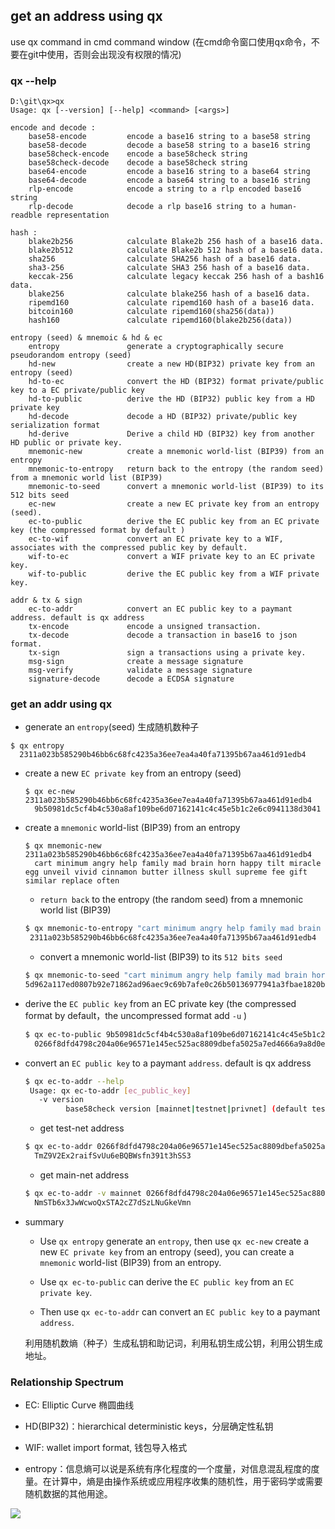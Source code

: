## get an address using qx

use qx command in cmd command window (在cmd命令窗口使用qx命令，不要在git中使用，否则会出现没有权限的情况)

### qx --help

```
D:\git\qx>qx
Usage: qx [--version] [--help] <command> [<args>]

encode and decode :
    base58-encode         encode a base16 string to a base58 string
    base58-decode         decode a base58 string to a base16 string
    base58check-encode    encode a base58check string
    base58check-decode    decode a base58check string
    base64-encode         encode a base16 string to a base64 string
    base64-decode         encode a base64 string to a base16 string
    rlp-encode            encode a string to a rlp encoded base16 string
    rlp-decode            decode a rlp base16 string to a human-readble representation

hash :
    blake2b256            calculate Blake2b 256 hash of a base16 data.
    blake2b512            calculate Blake2b 512 hash of a base16 data.
    sha256                calculate SHA256 hash of a base16 data.
    sha3-256              calculate SHA3 256 hash of a base16 data.
    keccak-256            calculate legacy keccak 256 hash of a bash16 data.
    blake256              calculate blake256 hash of a base16 data.
    ripemd160             calculate ripemd160 hash of a base16 data.
    bitcoin160            calculate ripemd160(sha256(data))
    hash160               calculate ripemd160(blake2b256(data))

entropy (seed) & mnemoic & hd & ec
    entropy               generate a cryptographically secure pseudorandom entropy (seed)
    hd-new                create a new HD(BIP32) private key from an entropy (seed)
    hd-to-ec              convert the HD (BIP32) format private/public key to a EC private/public key
    hd-to-public          derive the HD (BIP32) public key from a HD private key
    hd-decode             decode a HD (BIP32) private/public key serialization format
    hd-derive             Derive a child HD (BIP32) key from another HD public or private key.
    mnemonic-new          create a mnemonic world-list (BIP39) from an entropy
    mnemonic-to-entropy   return back to the entropy (the random seed) from a mnemonic world list (BIP39)
    mnemonic-to-seed      convert a mnemonic world-list (BIP39) to its 512 bits seed
    ec-new                create a new EC private key from an entropy (seed).
    ec-to-public          derive the EC public key from an EC private key (the compressed format by default )
    ec-to-wif             convert an EC private key to a WIF, associates with the compressed public key by default.
    wif-to-ec             convert a WIF private key to an EC private key.
    wif-to-public         derive the EC public key from a WIF private key.

addr & tx & sign
    ec-to-addr            convert an EC public key to a paymant address. default is qx address
    tx-encode             encode a unsigned transaction.
    tx-decode             decode a transaction in base16 to json format.
    tx-sign               sign a transactions using a private key.
    msg-sign              create a message signature
    msg-verify            validate a message signature
    signature-decode      decode a ECDSA signature
```


### get an addr using qx 

- generate an `entropy`(seed) 生成随机数种子

```
$ qx entropy
  2311a023b585290b46bb6c68fc4235a36ee7ea4a40fa71395b67aa461d91edb4
```

- create a new `EC private key` from an entropy (seed)

    ```
    $ qx ec-new 2311a023b585290b46bb6c68fc4235a36ee7ea4a40fa71395b67aa461d91edb4
      9b50981dc5cf4b4c530a8af109be6d07162141c4c45e5b1c2e6c0941138d3041
    ```

- create a `mnemonic` world-list (BIP39) from an entropy

    ```
    $ qx mnemonic-new 2311a023b585290b46bb6c68fc4235a36ee7ea4a40fa71395b67aa461d91edb4
      cart minimum angry help family mad brain horn happy tilt miracle egg unveil vivid cinnamon butter illness skull supreme fee gift similar replace often
    ```
  
  - `return back` to the entropy (the random seed) from a mnemonic world list (BIP39)
  
   ```bash
   $ qx mnemonic-to-entropy "cart minimum angry help family mad brain horn happy tilt miracle egg unveil vivid cinnamon butter illness skull supreme fee gift similar replace often"
    2311a023b585290b46bb6c68fc4235a36ee7ea4a40fa71395b67aa461d91edb4
   ```

   - convert a mnemonic world-list (BIP39) to its `512 bits seed`
   
   ```bash
  $ qx mnemonic-to-seed "cart minimum angry help family mad brain horn happy tilt miracle egg unveil vivid cinnamon butter illness skull supreme fee gift similar replace often"
   5d962a117ed0807b92e71862ad96aec9c69b7afe0c26b50136977941a3fbae1820b931a015d5e993f2adc765941af9767a24120710b5e7be3cafc76f846b37d4
   ```

- derive the `EC public key` from an EC private key (the compressed format by default，the uncompressed format add `-u` )

  ```bash
  $ qx ec-to-public 9b50981dc5cf4b4c530a8af109be6d07162141c4c45e5b1c2e6c0941138d3041
    0266f8dfd4798c204a06e96571e145ec525ac8809dbefa5025a7ed4666a9a8d0e2
  ```


- convert an `EC public key` to a paymant `address`. default is qx address

  ```bash
  $ qx ec-to-addr --help
   Usage: qx ec-to-addr [ec_public_key]
     -v version
           base58check version [mainnet|testnet|privnet] (default testnet)
  ```

  - get test-net address 
   ```bash
   $ qx ec-to-addr 0266f8dfd4798c204a06e96571e145ec525ac8809dbefa5025a7ed4666a9a8d0e2
     TmZ9V2Ex2raifSvUu6eBQBWsfn391t3hSS3
   ```
   
   - get main-net address
   ```bash
   $ qx ec-to-addr -v mainnet 0266f8dfd4798c204a06e96571e145ec525ac8809dbefa5025a7ed4666a9a8d0e2
     NmSTb6x3JwWcwoQxSTA2cZ7dSzLNuGkeVmn
   ```
   

- summary

   - Use `qx entropy` generate an `entropy`, then use `qx ec-new` create a new `EC private key` from an entropy (seed), you can create a `mnemonic` world-list (BIP39) from an entropy. 
   
   - Use `qx ec-to-public` can derive the `EC public key` from an `EC private key`. 
   
   - Then use `qx ec-to-addr` can convert an `EC public key` to a paymant `address`.

  利用随机数熵（种子）生成私钥和助记词，利用私钥生成公钥，利用公钥生成地址。


### Relationship Spectrum

- EC: Elliptic Curve 椭圆曲线
- HD(BIP32)：hierarchical deterministic keys，分层确定性私钥
- WIF: wallet import format, 钱包导入格式

- entropy：信息熵可以说是系统有序化程度的一个度量，对信息混乱程度的度量。在计算中，熵是由操作系统或应用程序收集的随机性，用于密码学或需要随机数据的其他用途。


 ![](../image/create-keys.png)




